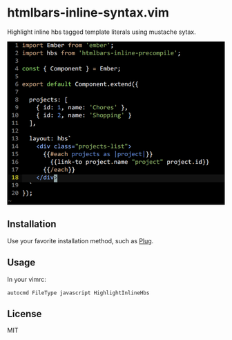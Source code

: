 # htmlbars-inline-syntax.vim

Highlight inline hbs tagged template literals using mustache sytax.

![Screenshot](screenshot.png)


## Installation

Use your favorite installation method, such as [Plug](https://github.com/junegunn/vim-plug).


## Usage

In your vimrc:

```vim
autocmd FileType javascript HighlightInlineHbs
```


## License

MIT
